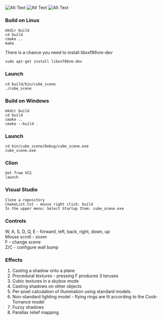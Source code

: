 ![Alt Text](Gifs/shadows.gif)
![Alt Text](Gifs/lights.gif)
![Alt Text](Gifs/torus.gif)

### Build on Linux
    mkdir build
    cd build
    cmake ..
    make
    
   There is a chance you need to install libxxf86vm-dev  

    sudo apt-get install libxxf86vm-dev

### Launch
    cd build/bin/cube_scene
    ./cube_scene
### Build on Windows
    mkdir build
    cd build
    cmake ..
    cmake --build .
### Launch
    cd bin/cube_scene/Debug/cube_scene.exe
    cube_scene.exe
### Clion

    Get from VCS
    launch

### Visual Studio

    Clone a repository
    CmakeList.txt - mouse right click: build
    In the upper menu: Select Startup Item: cube_scene.exe

### Controls
W, A, S, D, Q, E - forward, left, back, right, down, up  
Mouse scroll - zoom  
F - change scene  
Z/C - configure wall bump

### Effects
1. Casting a shadow onto a plane
2. Procedural textures - pressing F produces 3 toruses
3. Cubic textures in a skybox mode
4. Casting shadows on other objects
5. Per-pixel calculation of illumination using standard models
6. Non-standard lighting model - flying rings are lit according to the Cook-Torrance model
7. Fuzzy shadows
8. Parallax relief mapping
